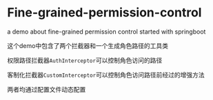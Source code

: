# Fine-grained-permission-control
a demo about fine-grained permission control started with springboot

这个demo中包含了两个拦截器和一个生成角色路径的工具类

权限路径拦截器`AuthInterceptor`可以控制角色访问的路径

客制化拦截器`CustomInterceptor`可以控制角色访问路径前经过的增强方法

两者均通过配置文件动态配置
